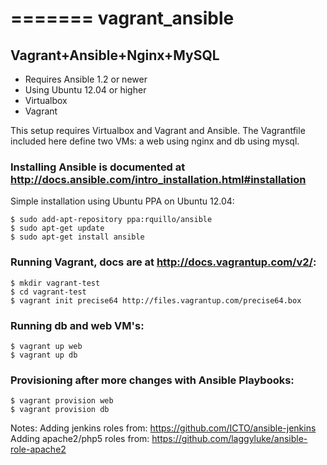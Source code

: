 =======
vagrant_ansible
===============

## Vagrant+Ansible+Nginx+MySQL 

- Requires Ansible 1.2 or newer
- Using Ubuntu 12.04 or higher
- Virtualbox 
- Vagrant

This setup requires Virtualbox and Vagrant and Ansible. 
The Vagrantfile included here define two VMs: a web using nginx and db using mysql. 


### Installing Ansible is documented at http://docs.ansible.com/intro_installation.html#installation
  
  Simple installation using Ubuntu PPA on Ubuntu 12.04: 

    $ sudo add-apt-repository ppa:rquillo/ansible
    $ sudo apt-get update
    $ sudo apt-get install ansible     


### Running Vagrant, docs are at http://docs.vagrantup.com/v2/:

    $ mkdir vagrant-test
    $ cd vagrant-test
    $ vagrant init precise64 http://files.vagrantup.com/precise64.box


### Running db and web VM's: 

    $ vagrant up web 
    $ vagrant up db 

### Provisioning after more changes with Ansible Playbooks:

    $ vagrant provision web 
    $ vagrant provision db 

Notes:
   Adding jenkins roles from: https://github.com/ICTO/ansible-jenkins
   Adding apache2/php5 roles from: https://github.com/laggyluke/ansible-role-apache2


